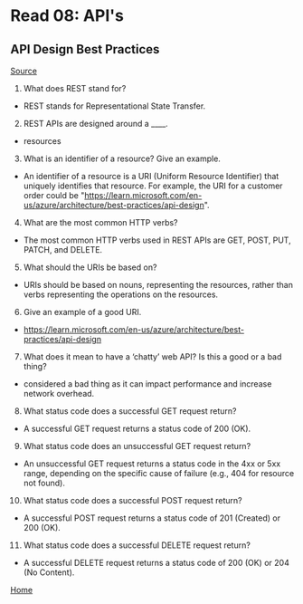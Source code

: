# Read 08: API's

## API Design Best Practices

[Source](https://learn.microsoft.com/en-us/azure/architecture/best-practices/api-design)

1. What does REST stand for?

- REST stands for Representational State Transfer.

2. REST APIs are designed around a ____.

- resources

3. What is an identifier of a resource? Give an example.

- An identifier of a resource is a ​URI (​Uniform Resource Identifier) that uniquely identifies that resource. For example, the URI for a customer order could be "https://learn.microsoft.com/en-us/azure/architecture/best-practices/api-design".

4. What are the most common HTTP verbs?

- The most common HTTP verbs used in REST APIs are GET, POST, PUT, PATCH, and DELETE.

5. What should the URIs be based on?

- URIs should be based on nouns, representing the resources, rather than verbs representing the operations on the resources.

6. Give an example of a good URI.

- https://learn.microsoft.com/en-us/azure/architecture/best-practices/api-design

7. What does it mean to have a ‘chatty’ web API? Is this a good or a bad thing?

- considered a bad thing as it can impact performance and increase network overhead.

8. What status code does a successful GET request return?

- A successful GET request returns a status code of 200 (OK).

9. What status code does an unsuccessful GET request return?

- An unsuccessful GET request returns a status code in the 4xx or 5xx range, depending on the specific cause of failure (e.g., 404 for resource not found).

10. What status code does a successful POST request return?

- A successful POST request returns a status code of 201 (Created) or 200 (OK).

11. What status code does a successful DELETE request return?

- A successful DELETE request returns a status code of 200 (OK) or 204 (No Content).

[Home](README.md)
